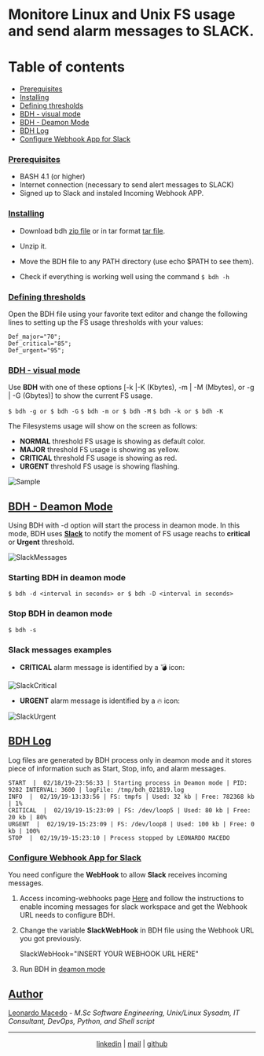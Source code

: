 # Monitore Linux and Unix FS usage and send alarm messages to SLACK.

Table of contents
=================

<!--ts-->
   * [Prerequisites](#prerequisites)
   * [Installing](#installing)
   * [Defining thresholds](#thresholds)
   * [BDH - visual mode](#manually)
   * [BDH - Deamon Mode](#automatic)
   * [BDH Log](#log)
   * [Configure Webhook App for Slack](#webhook)
<!--te-->

### [Prerequisites](#prerequisites)

- BASH 4.1 (or higher)
- Internet connection (necessary to send alert messages to SLACK)
- Signed up to Slack and instaled Incoming Webhook APP. 

### [Installing](#installing)

- Download bdh [zip file](https://github.com/macedojleo/BDH/zipball/master) or in tar format [tar file](https://github.com/macedojleo/BDH/tarball/master).

- Unzip it.

- Move the BDH file to any PATH directory (use echo $PATH to see them).

- Check if everything is working well using the command ```$ bdh -h```

### [Defining thresholds](#thresholds)

Open the BDH file using your favorite text editor and change the following lines to setting up the FS usage thresholds with your values:

 	Def_major="70";
 	Def_critical="85";
 	Def_urgent="95";

### [BDH - visual mode](#manually)

Use **BDH** with one of these options [-k |-K (Kbytes), -m | -M (Mbytes), or -g | -G (Gbytes)] to show the current FS usage.

```$ bdh -g or $ bdh -G```
```$ bdh -m or $ bdh -M```
```$ bdh -k or $ bdh -K```

The Filesystems usage will show on the screen as follows:

- **NORMAL** threshold FS usage is showing as default color.
- **MAJOR** threshold FS usage is showing as yellow.
- **CRITICAL** threshold FS usage is showing as red.
- **URGENT** threshold FS usage is showing flashing.

![Sample](/docs/sample.gif)

## [BDH - Deamon Mode](#automatic)

Using BDH with -d option will start the process in deamon mode. In this mode, BDH uses **[Slack](#webhook)** to notify the moment of FS usage reachs to **critical** or **Urgent** threshold.  

![SlackMessages](/docs/SlackExampleMessages.png)

### Starting BDH in deamon mode

```$ bdh -d <interval in seconds> or $ bdh -D <interval in seconds>```


### Stop BDH in deamon mode

```$ bdh -s```	

### Slack messages examples

- **CRITICAL** alarm message is identified by a :bomb: icon:

![SlackCritical](/docs/slackCriticalMessage.png)

- **URGENT** alarm message  is identified by a :fire: icon:

![SlackUrgent](/docs/slackUrgentMessage.png)


## [BDH Log](#log)

Log files are generated by BDH process only in deamon mode and it stores piece of information such as Start, Stop, info, and alarm messages.

	START  |  02/18/19-23:56:33 | Starting process in Deamon mode | PID:  9282 INTERVAL: 3600 | logFile: /tmp/bdh_021819.log
	INFO  |  02/19/19-13:33:56 | FS: tmpfs | Used: 32 kb | Free: 782368 kb | 1%
	CRITICAL  |  02/19/19-15:23:09 | FS: /dev/loop5 | Used: 80 kb | Free: 20 kb | 80%
	URGENT  |  02/19/19-15:23:09 | FS: /dev/loop8 | Used: 100 kb | Free: 0 kb | 100%
	STOP  |  02/19/19-15:23:10 | Process stopped by LEONARDO MACEDO 
	

### [Configure Webhook App for Slack](#webhook)

You need configure the **WebHook** to allow **Slack** receives incoming messages.

1. Access incoming-webhooks page [Here](https://api.slack.com/incoming-webhooks) and follow the instructions to enable incoming messages for slack workspace and get the Webhook URL needs to configure BDH. 

2. Change the variable **SlackWebHook** in BDH file using the Webhook URL you got previously.

	SlackWebHook="INSERT YOUR WEBHOOK URL HERE"
	
3. Run BDH in [deamon mode](#automatic)

## [Author](#author)

[Leonardo Macedo](https://www.linkedin.com/in/leonardo-macedo-96026a94/) - *M.Sc Software Engineering, Unix/Linux Sysadm, IT Consultant, DevOps, Python, and Shell script*

<hr>
<p align="center"><a href="https://www.linkedin.com/in/leonardo-macedo-96026a94/">linkedin</a> | <a href="mailto:macedojleo@gmail.com">mail</a> | <a href="https://github.com/macedojleo">github</a></p>
